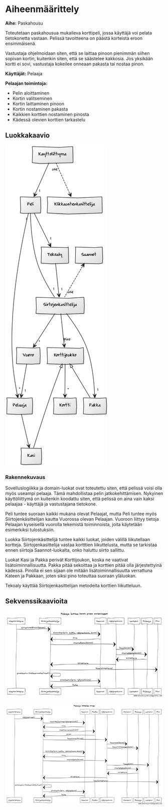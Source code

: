# Aiheenmäärittely

**Aihe:** Paskahousu

Toteutetaan paskahousua mukaileva korttipeli, jossa käyttäjä voi pelata tietokonetta vastaan. Pelissä tavoitteena on päästä korteista eroon ensimmäisenä.

Vastustaja ohjelmoidaan siten, että se laittaa pinoon pienimmän siihen sopivan kortin, kuitenkin siten, että se säästelee kakkosia. Jos yksikään kortti ei sovi, vastustaja kokeilee onneaan pakasta tai nostaa pinon.

**Käyttäjät:** Pelaaja

**Pelaajan toimintoja:**
* Pelin aloittaminen
* Kortin valitseminen
* Kortin laittaminen pinoon
* Kortin nostaminen pakasta
* Kaikkien korttien nostaminen pinosta
* Kädessä olevien korttien tarkastelu

## Luokkakaavio
![Luokkakaavio](/dokumentaatio/luokkakaavio3.png)

### Rakennekuvaus
Sovelluslogiikka ja domain-luokat ovat toteutettu siten, että pelissä voisi olla myös useampi pelaaja. Tämä mahdollistaa pelin jatkokehittämisen. Nykyinen käyttöliittymä on kuitenkin koodattu siten, että pelissä on aina vain kaksi pelaajaa - käyttäjä ja vastustajana tietokone.

Peli tuntee suoraan kaikki mukana olevat Pelaajat, mutta Peli tuntee myös Siirtojenkäsittelijan kautta Vuorossa olevan Pelaajan. Vuoroon liittyy tietoja Pelaajan kyseisellä vuorolla tekemistä toiminnoista, joita käytetään esimerkiksi tulostuksiin.

Luokka Siirtojenkäsittelijä tuntee kaikki luokat, joiden välillä liikutellaan kortteja. Siirtojenkasittelija vastaa kortttien liikuttelusta, mutta se tarkistaa ennen siirtoja Saannot-luokalta, onko haluttu siirto sallittu.

Luokat Kasi ja Pakka perivät Korttijoukon, koska ne vaativat lisätoiminnallisuutta. Pakka pitää sekoittaa ja korttien pitää olla järjestettyinä kädessä. Pinolla ei sen sijaan ole mitään lisätoiminnallisuutta verrattuna Kateen ja Pakkaan, joten siksi pino toteuttaa suoraan yläluokan.

Tekoaly käyttää Siirtojenkasittelijan metodeita korttien liikutteluun.

## Sekvenssikaavioita
![Sekvenssikaavio](/dokumentaatio/sekvenssi1.png)

![Sekvenssikaavio](/dokumentaatio/sekvenssi2.png)
